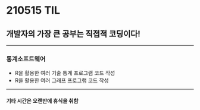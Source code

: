 # 210515 TIL
## 개발자의 가장 큰 공부는 직접적 코딩이다!
-----------------
### 통계소프트웨어
  * R을 활용한 여러 기술 통계 프로그램 코드 작성
  * R을 활용한 여러 그래프 프로그램 코드 작성
-----------------
#### 기타 시간은 오랜만에 휴식을 취함
